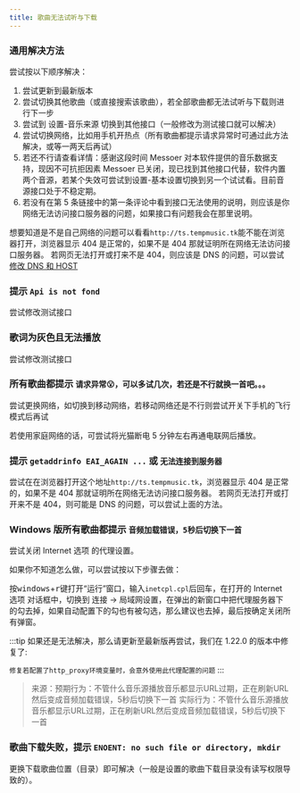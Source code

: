 ```yaml
---
title: 歌曲无法试听与下载
---
```


### 通用解决方法

尝试按以下顺序解决：

1. 尝试更新到最新版本
2. 尝试切换其他歌曲（或直接搜索该歌曲），若全部歌曲都无法试听与下载则进行下一步
3. 尝试到 设置-音乐来源 切换到其他接口（一般修改为测试接口就可以解决）
4. 尝试切换网络，比如用手机开热点（所有歌曲都提示请求异常时可通过此方法解决，或等一两天后再试）
5. 若还不行请查看详情：感谢这段时间 Messoer 对本软件提供的音乐数据支持，现因不可抗拒因素 Messoer 已关闭，现已找到其他接口代替，软件内置两个音源，若某个失效可尝试到设置-基本设置切换到另一个试试看。目前音源接口处于不稳定期。
6. 若没有在第 5 条链接中的第一条评论中看到接口无法使用的说明，则应该是你网络无法访问接口服务器的问题，如果接口有问题我会在那里说明。

想要知道是不是自己网络的问题可以看看`http://ts.tempmusic.tk`能不能在浏览器打开，浏览器显示 404 是正常的，如果不是 404 那就证明所在网络无法访问接口服务器。
若网页无法打开或打来不是 404，则应该是 DNS 的问题，可以尝试[修改 DNS 和 HOST](./revise-dns-and-host)

### 提示 `Api is not fond`

尝试修改测试接口

### 歌词为灰色且无法播放

尝试修改测试接口

### 所有歌曲都提示 `请求异常😮，可以多试几次，若还是不行就换一首吧。。。`

尝试更换网络，如切换到移动网络，若移动网络还是不行则尝试开关下手机的飞行模式后再试

若使用家庭网络的话，可尝试将光猫断电 5 分钟左右再通电联网后播放。

### 提示 `getaddrinfo EAI_AGAIN ...` 或 `无法连接到服务器`

尝试在在浏览器打开这个地址`http://ts.tempmusic.tk`，浏览器显示 404 是正常的，如果不是 404 那就证明所在网络无法访问接口服务器。
若网页无法打开或打开来不是 404，则可能是 DNS 的问题，可以尝试上面的方法。

### Windows 版所有歌曲都提示 `音频加载错误，5秒后切换下一首`

尝试关闭 Internet 选项 的代理设置。

如果你不知道怎么做，可以尝试按以下步骤去做：

按<kbd>windows</kbd>+<kbd>r</kbd>键打开“运行”窗口，输入`inetcpl.cpl`后回车，在打开的 Internet 选项 对话框中，切换到 连接 -> 局域网设置，在弹出的新窗口中把代理服务器下的勾去掉，如果自动配置下的勾也有被勾选，那么建议也去掉，最后按确定关闭所有弹窗。

:::tip
如果还是无法解决，那么请更新至最新版再尝试，我们在 1.22.0 的版本中修复了:

`修复若配置了http_proxy环境变量时，会意外使用此代理配置的问题`
:::

> 来源：预期行为：不管什么音乐源播放音乐都显示URL过期，正在刷新URL然后变成音频加载错误，5秒后切换下一首	实际行为：不管什么音乐源播放音乐都显示URL过期，正在刷新URL然后变成音频加载错误，5秒后切换下一首



### 歌曲下载失败，提示 `ENOENT: no such file or directory, mkdir`

更换下载歌曲位置（目录）即可解决（一般是设置的歌曲下载目录没有读写权限导致的）。

